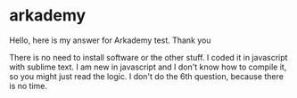 # arkademy
Hello, here is my answer for Arkademy test. Thank you

There is no need to install software or the other stuff.
I coded it in javascript with sublime text.
I am new in javascript and I don't know how to compile it, so you might just read the logic.
I don't do the 6th question, because there is no time.
